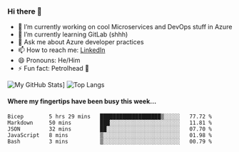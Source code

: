 ### Hi there 👋

- 🔭 I’m currently working on cool Microservices and DevOps stuff in Azure
- 🌱 I’m currently learning GitLab (shhh)
- 💬 Ask me about Azure developer practices
- 📫 How to reach me: [LinkedIn](https://www.linkedin.com/in/gordonbyers/)
- 😄 Pronouns: He/Him 
- ⚡ Fun fact: Petrolhead 🚙

![My GitHub Stats](https://github-readme-stats.vercel.app/api/?username=gordonby&count_private=true&theme=tokyonight&showicons=true)]
![Top Langs](https://github-readme-stats.vercel.app/api/top-langs/?username=gordonby&hide=css,html&layout=compact&theme=tokyonight)

#### Where my fingertips have been busy **this week**... 
<!--START_SECTION:waka-->

```text
Bicep        5 hrs 29 mins   ███████████████████▒░░░░░   77.72 %
Markdown     50 mins         ███░░░░░░░░░░░░░░░░░░░░░░   11.81 %
JSON         32 mins         ██░░░░░░░░░░░░░░░░░░░░░░░   07.70 %
JavaScript   8 mins          ▒░░░░░░░░░░░░░░░░░░░░░░░░   01.98 %
Bash         3 mins          ▒░░░░░░░░░░░░░░░░░░░░░░░░   00.79 %
```

<!--END_SECTION:waka-->
